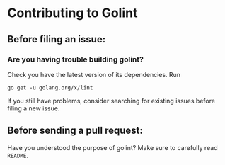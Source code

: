 # Contributing to Golint

## Before filing an issue:

### Are you having trouble building golint?

Check you have the latest version of its dependencies. Run
```
go get -u golang.org/x/lint
```
If you still have problems, consider searching for existing issues before filing a new issue.

## Before sending a pull request:

Have you understood the purpose of golint? Make sure to carefully read `README`.
